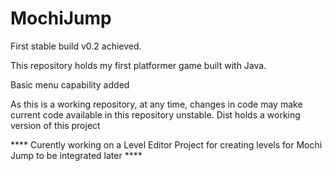 # MochiJump
First stable build v0.2 achieved.

This repository holds my first platformer game built with Java.

Basic menu capability added

As this is a working repository, at any time, changes in code may make current code available in this repository unstable. Dist holds a working version of this project
 

**** Curently working on a Level Editor Project for creating levels for Mochi Jump to be integrated later ****
